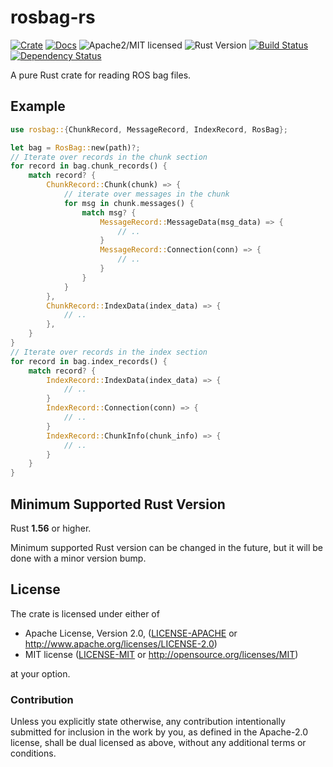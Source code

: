 # rosbag-rs

[![Crate][crate-image]][crate-link]
[![Docs][docs-image]][docs-link]
![Apache2/MIT licensed][license-image]
![Rust Version][rustc-image]
[![Build Status][build-image]][build-link]
[![Dependency Status][deps-image]][deps-link]

A pure Rust crate for reading ROS bag files.

## Example
```rust
use rosbag::{ChunkRecord, MessageRecord, IndexRecord, RosBag};

let bag = RosBag::new(path)?;
// Iterate over records in the chunk section
for record in bag.chunk_records() {
    match record? {
        ChunkRecord::Chunk(chunk) => {
            // iterate over messages in the chunk
            for msg in chunk.messages() {
                match msg? {
                    MessageRecord::MessageData(msg_data) => {
                        // ..
                    }
                    MessageRecord::Connection(conn) => {
                        // ..
                    }
                }
            }
        },
        ChunkRecord::IndexData(index_data) => {
            // ..
        },
    }
}
// Iterate over records in the index section
for record in bag.index_records() {
    match record? {
        IndexRecord::IndexData(index_data) => {
            // ..
        }
        IndexRecord::Connection(conn) => {
            // ..
        }
        IndexRecord::ChunkInfo(chunk_info) => {
            // ..
        }
    }
}
```

## Minimum Supported Rust Version

Rust **1.56** or higher.

Minimum supported Rust version can be changed in the future, but it will be
done with a minor version bump.

## License

The crate is licensed under either of

 * Apache License, Version 2.0, ([LICENSE-APACHE](LICENSE-APACHE) or http://www.apache.org/licenses/LICENSE-2.0)
 * MIT license ([LICENSE-MIT](LICENSE-MIT) or http://opensource.org/licenses/MIT)

at your option.

### Contribution

Unless you explicitly state otherwise, any contribution intentionally submitted
for inclusion in the work by you, as defined in the Apache-2.0 license, shall be dual licensed as above, without any
additional terms or conditions.

[//]: # (badges)

[crate-image]: https://img.shields.io/crates/v/rosbag.svg
[crate-link]: https://crates.io/crates/rosbag
[docs-image]: https://docs.rs/rosbag/badge.svg
[docs-link]: https://docs.rs/rosbag
[rustc-image]: https://img.shields.io/badge/rustc-1.56+-blue.svg
[license-image]: https://img.shields.io/badge/license-Apache2.0/MIT-blue.svg
[build-image]: https://github.com/newpavlov/rosbag-rs/actions/workflows/rosbag.yml/badge.svg
[build-link]: https://github.com/newpavlov/rosbag-rs/actions/workflows/rosbag.yml
[deps-image]: https://deps.rs/repo/github/newpavlov/rosbag-rs/status.svg
[deps-link]: https://deps.rs/repo/github/newpavlov/rosbag-rs
